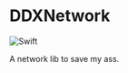 # DDXNetwork

![Swift](https://github.com/dedeexe/DDXNetwork/workflows/Swift/badge.svg)

A network lib to save my ass.
